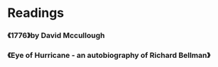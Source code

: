 # Readings
### 《1776》by David Mccullough
### 《Eye of Hurricane - an autobiography of Richard Bellman》

